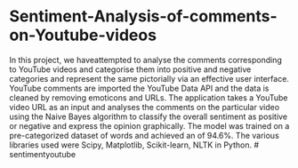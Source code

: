 # Sentiment-Analysis-of-comments-on-Youtube-videos

In this project, we haveattempted to analyse the comments corresponding to YouTube videos and categorise them into positive and negative categories and represent the same pictorially via an effective user interface. YouTube comments are imported the YouTube Data API and the data is cleaned by removing emoticons and URLs. The application takes a YouTube video URL as an input and analyses the comments on the particular video using the Naive Bayes algorithm to classify the overall sentiment as positive or negative and express the opinion graphically. The model was trained on a pre-categorized dataset of words and achieved an of 94.6%. The various libraries used were Scipy, Matplotlib, Scikit-learn, NLTK in Python. 
#   s e n t i m e n t y o u t u b e  
 